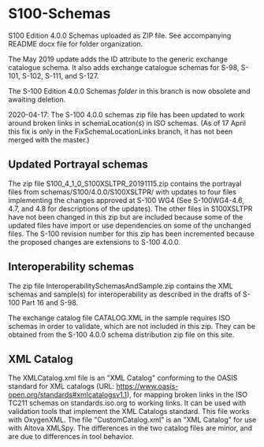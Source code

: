 # S100-Schemas
S100 Edition 4.0.0 Schemas uploaded as ZIP file.  See accompanying README docx file for folder organization.

The May 2019 update adds the ID attribute to the generic exchange catalogue schema. It also adds exchange catalogue schemas for S-98, S-101, S-102, S-111, and S-127.

The S-100 Edition 4.0.0 Schemas <em>folder</em> in this branch is now obsolete and awaiting deletion.

2020-04-17: The S-100 4.0.0 schemas zip file has been updated to work around broken links in schemaLocation(s) in ISO schemas. (As of 17 April this fix is only in the FixSchemaLocationLinks branch, it has not been merged with the master.)

## Updated Portrayal schemas
The zip file S100_4_1_0_S100XSLTPR_20191115.zip contains the portrayal files from schemas/S100/4.0.0/S100XSLTPR/ with updates to four files implementing the changes approved at S-100 WG4 (See S-100WG4-4.6, 4.7, and 4.8 for descriptions of the updates). The other files in S100XSLTPR have not been changed in this zip but are included because some of the updated files have import or use dependencies on some of the unchanged files. The S-100 revision number for this zip has been incremented because the proposed changes are extensions to S-100 4.0.0.

## Interoperability schemas
The zip file InteroperabilitySchemasAndSample.zip contains the XML schemas and sample(s) for interoperability as described in the drafts of S-100 Part 16 and S-98. 

The exchange catalog file CATALOG.XML in the sample requires ISO schemas in order to validate, which are not included in this zip. They can be obtained from the S-100 4.0.0 schema distribution zip file on this site.

## XML Catalog
The XMLCatalog.xml file is an "XML Catalog" conforming to the OASIS standard for XML catalogs (URL: https://www.oasis-open.org/standards#xmlcatalogsv1.1), for mapping broken links in the ISO TC211 schemas on standards.iso.org to working links. It can be used with validation tools that implement the XML Catalogs standard. This file works with OxygenXML. The file "CustomCatalog.xml" is an "XML Catalog" for use with Altova XMLSpy. The differences in the two catalog files are minor, and are due to differences in tool behavior.
